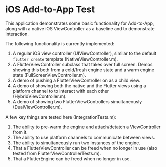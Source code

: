 # iOS Add-to-App Test

This application demonstrates some basic functionality for Add-to-App,
along with a native iOS ViewController as a baseline and to demonstrate
interaction.

The following functionality is currently implemented:

1. A regular iOS view controller (UIViewController), similar to the default
   `flutter create` template (NativeViewController.m).
1. A FlutterViewController subclass that takes over full screen. Demos showing
   this both from a cold/fresh engine state and a warm engine state
   (FullScreenViewController.m).
1. A demo of pushing a FlutterViewController on as a child view.
1. A demo of showing both the native and the Flutter views using a platform
   channel to to interact with each other (HybridViewController.m).
1. A demo of showing two FlutterViewControllers simultaneously
   (DualViewController.m).

A few key things are tested here (IntegrationTests.m):

1. The ability to pre-warm the engine and attach/detatch a ViewController from
   it.
1. The ability to use platform channels to communicate between views.
1. The ability to simultaneously run two instances of the engine.
1. That a FlutterViewController can be freed when no longer in use (also tested
   from FlutterViewControllerTests.m).
1. That a FlutterEngine can be freed when no longer in use.